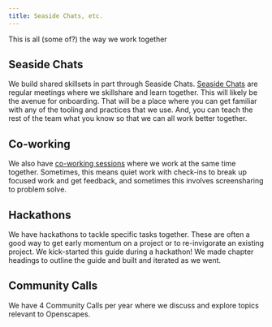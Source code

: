 ```yaml
---
title: Seaside Chats, etc.
---
```


This is all (some of?) the way we work together

## Seaside Chats

We build shared skillsets in part through Seaside Chats. [Seaside Chats](https://www.openscapes.org/blog/2019/03/10/seaside-chats/) are regular meetings where we skillshare and learn together. This will likely be the avenue for onboarding. That will be a place where you can get familiar with any of the tooling and practices that we use. And, you can teach the rest of the team what you know so that we can all work better together.

## Co-working

We also have [co-working sessions](https://www.cscce.org/2020/02/04/online-co-working-partnerships-are-community-of-practice-in-action/) where we work at the same time together. Sometimes, this means quiet work with check-ins to break up focused work and get feedback, and sometimes this involves screensharing to problem solve. 

## Hackathons

We have hackathons to tackle specific tasks together. These are often a good way to get early momentum on a project or to re-invigorate an existing project. We kick-started this guide during a hackathon! We made chapter headings to outline the guide and built and iterated as we went.

## Community Calls

We have 4 Community Calls per year where we discuss and explore topics relevant to Openscapes. 
